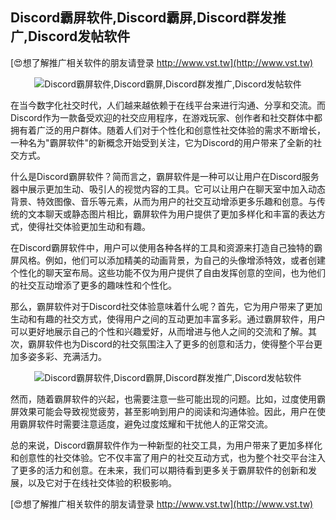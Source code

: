 ## **Discord霸屏软件,Discord霸屏,Discord群发推广,Discord发帖软件**

[😍想了解推广相关软件的朋友请登录 http://www.vst.tw](http://www.vst.tw)

 <center><img src="https://vst.tw/MP4/tuiguang/png/5.png" alt="Discord霸屏软件,Discord霸屏,Discord群发推广,Discord发帖软件"></center>

在当今数字化社交时代，人们越来越依赖于在线平台来进行沟通、分享和交流。而Discord作为一款备受欢迎的社交应用程序，在游戏玩家、创作者和社交群体中都拥有着广泛的用户群体。随着人们对于个性化和创意性社交体验的需求不断增长，一种名为"霸屏软件"的新概念开始受到关注，它为Discord的用户带来了全新的社交方式。

什么是Discord霸屏软件？简而言之，霸屏软件是一种可以让用户在Discord服务器中展示更加生动、吸引人的视觉内容的工具。它可以让用户在聊天室中加入动态背景、特效图像、音乐等元素，从而为用户的社交互动增添更多乐趣和创意。与传统的文本聊天或静态图片相比，霸屏软件为用户提供了更加多样化和丰富的表达方式，使得社交体验更加生动和有趣。

在Discord霸屏软件中，用户可以使用各种各样的工具和资源来打造自己独特的霸屏风格。例如，他们可以添加精美的动画背景，为自己的头像增添特效，或者创建个性化的聊天室布局。这些功能不仅为用户提供了自由发挥创意的空间，也为他们的社交互动增添了更多的趣味性和个性化。

那么，霸屏软件对于Discord社交体验意味着什么呢？首先，它为用户带来了更加生动和有趣的社交方式，使得用户之间的互动更加丰富多彩。通过霸屏软件，用户可以更好地展示自己的个性和兴趣爱好，从而增进与他人之间的交流和了解。其次，霸屏软件也为Discord的社交氛围注入了更多的创意和活力，使得整个平台更加多姿多彩、充满活力。

 <center><img src="https://vst.tw/MP4/tuiguang/png/5.png" alt="Discord霸屏软件,Discord霸屏,Discord群发推广,Discord发帖软件"></center>

然而，随着霸屏软件的兴起，也需要注意一些可能出现的问题。比如，过度使用霸屏效果可能会导致视觉疲劳，甚至影响到用户的阅读和沟通体验。因此，用户在使用霸屏软件时需要注意适度，避免过度炫耀和干扰他人的正常交流。

总的来说，Discord霸屏软件作为一种新型的社交工具，为用户带来了更加多样化和创意性的社交体验。它不仅丰富了用户的社交互动方式，也为整个社交平台注入了更多的活力和创意。在未来，我们可以期待看到更多关于霸屏软件的创新和发展，以及它对于在线社交体验的积极影响。

[😍想了解推广相关软件的朋友请登录 http://www.vst.tw](http://www.vst.tw)



